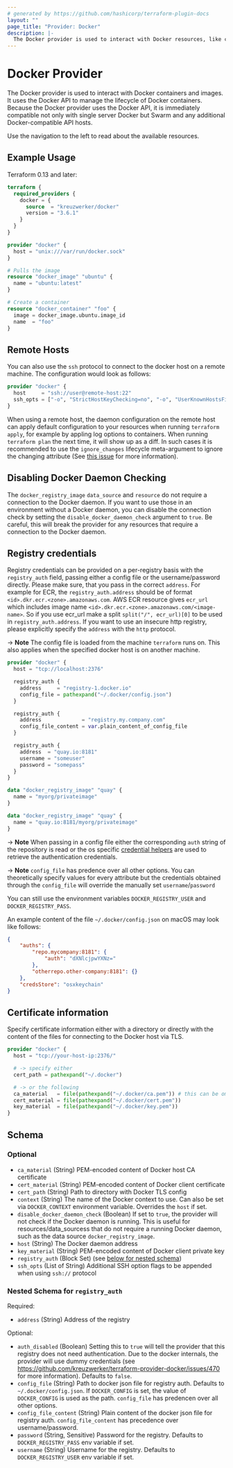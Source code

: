 ```yaml
---
# generated by https://github.com/hashicorp/terraform-plugin-docs
layout: ""
page_title: "Provider: Docker"
description: |-
  The Docker provider is used to interact with Docker resources, like containers, images, service etc.
---
```


# Docker Provider

The Docker provider is used to interact with Docker containers and images.
It uses the Docker API to manage the lifecycle of Docker containers. Because
the Docker provider uses the Docker API, it is immediately compatible not
only with single server Docker but Swarm and any additional Docker-compatible
API hosts.

Use the navigation to the left to read about the available resources.

## Example Usage

Terraform 0.13 and later:

```terraform
terraform {
  required_providers {
    docker = {
      source  = "kreuzwerker/docker"
      version = "3.6.1"
    }
  }
}

provider "docker" {
  host = "unix:///var/run/docker.sock"
}

# Pulls the image
resource "docker_image" "ubuntu" {
  name = "ubuntu:latest"
}

# Create a container
resource "docker_container" "foo" {
  image = docker_image.ubuntu.image_id
  name  = "foo"
}
```

## Remote Hosts
You can also use the `ssh` protocol to connect to the docker host on a remote machine.
The configuration would look as follows:

```terraform
provider "docker" {
  host     = "ssh://user@remote-host:22"
  ssh_opts = ["-o", "StrictHostKeyChecking=no", "-o", "UserKnownHostsFile=/dev/null"]
}
```

When using a remote host, the daemon configuration on the remote host can apply default configuration to your resources when running `terraform apply`, for example by appling log options to containers. When running `terraform plan` the next time, it will show up as a diff. In such cases it is recommended to use the `ignore_changes` lifecycle meta-argument to ignore the changing attribute (See [this issue](https://github.com/kreuzwerker/terraform-provider-docker/issues/473) for more information).

## Disabling Docker Daemon Checking

The `docker_registry_image` `data_source` and `resource` do not require a connection to the Docker daemon. If you want to use those in an environment without a Docker daemon, you can disable the
connection check by setting the `disable_docker_daemon_check` argument to `true`. Be careful, this will break the provider for any resources that require a connection to the Docker daemon.

## Registry credentials

Registry credentials can be provided on a per-registry basis with the `registry_auth`
field, passing either a config file or the username/password directly.
Please make sure, that you pass in the correct `address`. For example for ECR, the `registry_auth.address` should be of format `<id>.dkr.ecr.<zone>.amazonaws.com`. AWS ECR resource gives `ecr_url` which includes image name `<id>.dkr.ecr.<zone>.amazonaws.com/<image-name>`. So if you use ecr_url make a split `split("/", ecr_url)[0]` to be used in `registry_auth.address`.
If you want to use an insecure http registry, please explicitly specify the `address` with the `http` protocol.

-> **Note**
The config file is loaded from the machine `terraform` runs on. This also applies when the specified docker host is on another machine.

```terraform
provider "docker" {
  host = "tcp://localhost:2376"

  registry_auth {
    address     = "registry-1.docker.io"
    config_file = pathexpand("~/.docker/config.json")
  }

  registry_auth {
    address             = "registry.my.company.com"
    config_file_content = var.plain_content_of_config_file
  }

  registry_auth {
    address  = "quay.io:8181"
    username = "someuser"
    password = "somepass"
  }
}

data "docker_registry_image" "quay" {
  name = "myorg/privateimage"
}

data "docker_registry_image" "quay" {
  name = "quay.io:8181/myorg/privateimage"
}
```

-> **Note**
When passing in a config file either the corresponding `auth` string of the repository is read or the os specific
[credential helpers](https://github.com/docker/docker-credential-helpers#available-programs) are
used to retrieve the authentication credentials.

-> **Note**
`config_file` has predence over all other options. You can theoretically specify values for every attribute but the credentials obtained through the `config_file` will override the manually set `username`/`password`

You can still use the environment variables `DOCKER_REGISTRY_USER` and `DOCKER_REGISTRY_PASS`.

An example content of the file `~/.docker/config.json` on macOS may look like follows:

```json
{
    "auths": {
        "repo.mycompany:8181": {
            "auth": "dXNlcjpwYXNz="
        },
        "otherrepo.other-company:8181": {}
    },
    "credsStore": "osxkeychain"
}
```

## Certificate information

Specify certificate information either with a directory or
directly with the content of the files for connecting to the Docker host via TLS.

```terraform
provider "docker" {
  host = "tcp://your-host-ip:2376/"

  # -> specify either
  cert_path = pathexpand("~/.docker")

  # -> or the following
  ca_material   = file(pathexpand("~/.docker/ca.pem")) # this can be omitted
  cert_material = file(pathexpand("~/.docker/cert.pem"))
  key_material  = file(pathexpand("~/.docker/key.pem"))
}
```

<!-- schema generated by tfplugindocs -->
## Schema

### Optional

- `ca_material` (String) PEM-encoded content of Docker host CA certificate
- `cert_material` (String) PEM-encoded content of Docker client certificate
- `cert_path` (String) Path to directory with Docker TLS config
- `context` (String) The name of the Docker context to use. Can also be set via `DOCKER_CONTEXT` environment variable. Overrides the `host` if set.
- `disable_docker_daemon_check` (Boolean) If set to `true`, the provider will not check if the Docker daemon is running. This is useful for resources/data_sourcess that do not require a running Docker daemon, such as the data source `docker_registry_image`.
- `host` (String) The Docker daemon address
- `key_material` (String) PEM-encoded content of Docker client private key
- `registry_auth` (Block Set) (see [below for nested schema](#nestedblock--registry_auth))
- `ssh_opts` (List of String) Additional SSH option flags to be appended when using `ssh://` protocol

<a id="nestedblock--registry_auth"></a>
### Nested Schema for `registry_auth`

Required:

- `address` (String) Address of the registry

Optional:

- `auth_disabled` (Boolean) Setting this to `true` will tell the provider that this registry does not need authentication. Due to the docker internals, the provider will use dummy credentials (see https://github.com/kreuzwerker/terraform-provider-docker/issues/470 for more information). Defaults to `false`.
- `config_file` (String) Path to docker json file for registry auth. Defaults to `~/.docker/config.json`. If `DOCKER_CONFIG` is set, the value of `DOCKER_CONFIG` is used as the path. `config_file` has predencen over all other options.
- `config_file_content` (String) Plain content of the docker json file for registry auth. `config_file_content` has precedence over username/password.
- `password` (String, Sensitive) Password for the registry. Defaults to `DOCKER_REGISTRY_PASS` env variable if set.
- `username` (String) Username for the registry. Defaults to `DOCKER_REGISTRY_USER` env variable if set.